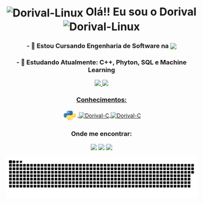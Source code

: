 <h1 align="center"><img align="center" alt="Dorival-Linux" height="50" width="60" src="https://cdn.jsdelivr.net/gh/devicons/devicon/icons/linux/linux-original.svg" /> Olá!! Eu sou o Dorival <img align="center" alt="Dorival-Linux" height="50" width="60" src="https://cdn.jsdelivr.net/gh/devicons/devicon/icons/linux/linux-original.svg" /></h1>

<h3 align="center">- 🔭 Estou Cursando Engenharia de Software na <a href="http://www.utfpr.edu.br/campus/doisvizinhos" target="_blank"><img align="center" src="https://img.shields.io/badge/-UTFPR--DV-black" target="_blank"></a></h3>
<h3 align="center">- 🌱 Estudando Atualmente: C++, Phyton, SQL e Machine Learning</h3>

<div align="center">
  <a href="https://github.com/DorivalJunior23">
  <img height="171em" src="https://github-readme-stats.vercel.app/api?username=DorivalJunior23&show_icons=true&theme=highcontrast&include_all_commits=true&count_private=true">
  <img height="143em" src="https://github-readme-stats.vercel.app/api/top-langs/?username=DorivalJunior23&layout=compact&langs_count=7&theme=highcontrast"/>
</div>
  <h3 align="center">Conhecimentos:</h3>
<div style="display: inline_block">
 <p align="center"><a href="https://github.com/DorivalJunior23/Projetos-Python" target="_blank"><img align="center" alt="Dorival-Python" height="30" width="40" src="https://raw.githubusercontent.com/devicons/devicon/master/icons/python/python-original.svg">
  <a href="https://github.com/DorivalJunior23/Projetos-da-Faculdade/tree/master" target="_blank"><img align="center" alt="Dorival-C" height="30" width="40" src="https://img.icons8.com/color/50/000000/c-plus-plus-logo.png"/>
  <a href="https://docs.microsoft.com/pt-br/users/DorivalJunior-0450" target="_blank"><img align="center" alt="Dorival-C" height="30" width="40"  src="https://cdn.jsdelivr.net/gh/devicons/devicon/icons/windows8/windows8-original.svg" ></a> 
</div>
  <h3 align="center">Onde me encontrar:</h3>
  <p align="center"><a href="https://instagram.com/dorival_jr_we" target="_blank"><img src="https://img.shields.io/badge/-Instagram-%23E4405F?style=for-the-badge&logo=instagram&logoColor=white" target="_blank"></a>
  <a href = "mailto:dorivaljunior23@outlook.com"><img src="https://img.shields.io/badge/Microsoft_Outlook-0078D4?style=for-the-badge&logo=microsoft-outlook&logoColor=white" target="_blank"></a>
  <a href="https://www.linkedin.com/in/dorival-junior-174228220" target="_blank"><img src="https://img.shields.io/badge/-LinkedIn-%230077B5?style=for-the-badge&logo=linkedin&logoColor=white" target="_blank"></a>  

![Snake animation](https://github.com/DorivalJunior23/DorivalJunior23/blob/output/github-contribution-grid-snake.svg)
 
</div>
